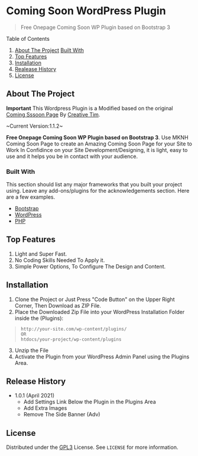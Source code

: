 
# Coming Soon WordPress Plugin

> Free Onepage Coming Soon WP Plugin based on Bootstrap 3

Table of Contents

 1.  [About The Project](https://github.com/mohmadhabib/mknh-coming-soon-wordpress-plugin#about-the-project)
    [Built With](https://github.com/mohmadhabib/mknh-coming-soon-wordpress-plugin#built-with)
 2. [Top Features](https://github.com/mohmadhabib/mknh-coming-soon-wordpress-plugin#top-features)
 3.  [Installation](https://github.com/mohmadhabib/mknh-coming-soon-wordpress-plugin#installation)
 4. [Realease History](https://github.com/mohmadhabib/mknh-coming-soon-wordpress-plugin#release-history)
 5.  [License](https://github.com/mohmadhabib/mknh-coming-soon-wordpress-plugin#license)

## About The Project
**Important**  This Wordpress Plugin is a Modified based on the original  [Coming Sssoon Page](https://github.com/timcreative/coming-sssoon-wordpress-plugin)  By  [Creative Tim](https://github.com/timcreative).

~Current Version:1.1.2~

**Free Onepage Coming Soon WP Plugin based on Bootstrap 3**. Use MKNH Coming Soon Page to create an Amazing Coming Soon Page for your Site to Work In Confidince on your Site Development/Designing, it is light, easy to use and it helps you be in contact with your audience.

### Built With

This section should list any major frameworks that you built your project using. Leave any add-ons/plugins for the acknowledgements section. Here are a few examples.

-   [Bootstrap](https://getbootstrap.com/)
-   [WordPress](https://developer.wordpress.org/)
-   [PHP](https://www.php.net/)


## Top Features
 1. Light and Super Fast.
 2. No Coding Skills Needed To Apply it.
 3. Simple Power Options, To Configure The Design and Content.
##
## Installation
 1. Clone the Project or Just Press "Code Button" on the Upper Right Corner, Then Download as ZIP File.
 2. Place the Downloaded Zip File into your WordPress Installation Folder inside the (Plugins):
>     http://your-site.com/wp-content/plugins/ 
>     OR
>     htdocs/your-project/wp-content/plugins
 3. Unzip the File
 4. Activate the Plugin from your WordPress Admin Panel using the Plugins Area.

## Release History
-   1.0.1 (April 2021)
    - Add Settings Link Below the Plugin in the Plugins Area
    - Add Extra Images
    - Remove The Side Banner (Adv)

## License

Distributed under the [GPL3](https://www.gnu.org/licenses/gpl-3.0.en.html) License. See  `LICENSE`  for more information.
